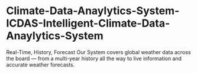 # Climate-Data-Anaylytics-System-ICDAS-Intelligent-Climate-Data-Anaylytics-System
Real-Time, History, Forecast Our System covers global weather data across the board — from a multi-year history all the way to live information and accurate weather forecasts.
